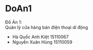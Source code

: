 # DoAn1

Đồ Án 1:<br>
Quản lý cửa hàng bán điện thoại di động<br>
- Hà Quốc Anh Kiệt  15110067<br>
- Nguyễn Xuân Hùng  15110059
